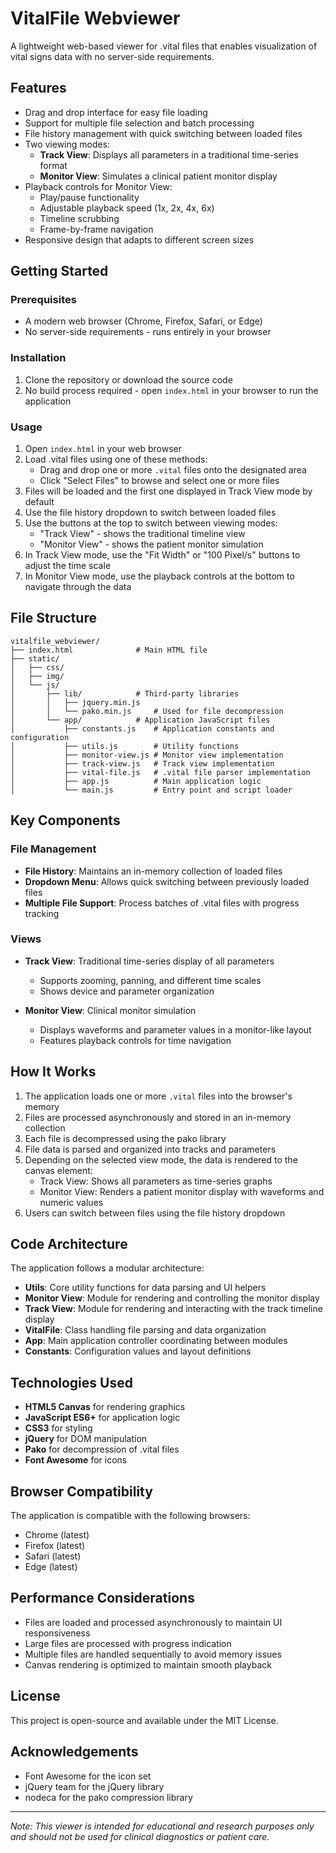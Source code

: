 # VitalFile Webviewer

A lightweight web-based viewer for .vital files that enables visualization of vital signs data with no server-side requirements.

## Features

- Drag and drop interface for easy file loading
- Support for multiple file selection and batch processing
- File history management with quick switching between loaded files
- Two viewing modes:
  - **Track View**: Displays all parameters in a traditional time-series format
  - **Monitor View**: Simulates a clinical patient monitor display
- Playback controls for Monitor View:
  - Play/pause functionality
  - Adjustable playback speed (1x, 2x, 4x, 6x)
  - Timeline scrubbing
  - Frame-by-frame navigation
- Responsive design that adapts to different screen sizes

## Getting Started

### Prerequisites

- A modern web browser (Chrome, Firefox, Safari, or Edge)
- No server-side requirements - runs entirely in your browser

### Installation

1. Clone the repository or download the source code
2. No build process required - open `index.html` in your browser to run the application

### Usage

1. Open `index.html` in your web browser
2. Load .vital files using one of these methods:
   - Drag and drop one or more `.vital` files onto the designated area
   - Click "Select Files" to browse and select one or more files
3. Files will be loaded and the first one displayed in Track View mode by default
4. Use the file history dropdown to switch between loaded files
5. Use the buttons at the top to switch between viewing modes:
   - "Track View" - shows the traditional timeline view
   - "Monitor View" - shows the patient monitor simulation
6. In Track View mode, use the "Fit Width" or "100 Pixel/s" buttons to adjust the time scale
7. In Monitor View mode, use the playback controls at the bottom to navigate through the data

## File Structure

```
vitalfile_webviewer/
├── index.html              # Main HTML file
├── static/
│   ├── css/
│   ├── img/
│   └── js/
│       ├── lib/            # Third-party libraries
│       │   ├── jquery.min.js
│       │   └── pako.min.js     # Used for file decompression
│       └── app/            # Application JavaScript files
│           ├── constants.js    # Application constants and configuration
│           ├── utils.js        # Utility functions
│           ├── monitor-view.js # Monitor view implementation
│           ├── track-view.js   # Track view implementation
│           ├── vital-file.js   # .vital file parser implementation
│           ├── app.js          # Main application logic
│           └── main.js         # Entry point and script loader
```

## Key Components

### File Management

- **File History**: Maintains an in-memory collection of loaded files
- **Dropdown Menu**: Allows quick switching between previously loaded files
- **Multiple File Support**: Process batches of .vital files with progress tracking

### Views

- **Track View**: Traditional time-series display of all parameters
  - Supports zooming, panning, and different time scales
  - Shows device and parameter organization

- **Monitor View**: Clinical monitor simulation
  - Displays waveforms and parameter values in a monitor-like layout
  - Features playback controls for time navigation

## How It Works

1. The application loads one or more `.vital` files into the browser's memory
2. Files are processed asynchronously and stored in an in-memory collection
3. Each file is decompressed using the pako library
4. File data is parsed and organized into tracks and parameters
5. Depending on the selected view mode, the data is rendered to the canvas element:
   - Track View: Shows all parameters as time-series graphs
   - Monitor View: Renders a patient monitor display with waveforms and numeric values
6. Users can switch between files using the file history dropdown

## Code Architecture

The application follows a modular architecture:

- **Utils**: Core utility functions for data parsing and UI helpers
- **Monitor View**: Module for rendering and controlling the monitor display
- **Track View**: Module for rendering and interacting with the track timeline display
- **VitalFile**: Class handling file parsing and data organization
- **App**: Main application controller coordinating between modules
- **Constants**: Configuration values and layout definitions

## Technologies Used

- **HTML5 Canvas** for rendering graphics
- **JavaScript ES6+** for application logic
- **CSS3** for styling
- **jQuery** for DOM manipulation
- **Pako** for decompression of .vital files
- **Font Awesome** for icons

## Browser Compatibility

The application is compatible with the following browsers:
- Chrome (latest)
- Firefox (latest)
- Safari (latest)
- Edge (latest)

## Performance Considerations

- Files are loaded and processed asynchronously to maintain UI responsiveness
- Large files are processed with progress indication
- Multiple files are handled sequentially to avoid memory issues
- Canvas rendering is optimized to maintain smooth playback

## License

This project is open-source and available under the MIT License.

## Acknowledgements

- Font Awesome for the icon set
- jQuery team for the jQuery library
- nodeca for the pako compression library

---

*Note: This viewer is intended for educational and research purposes only and should not be used for clinical diagnostics or patient care.*